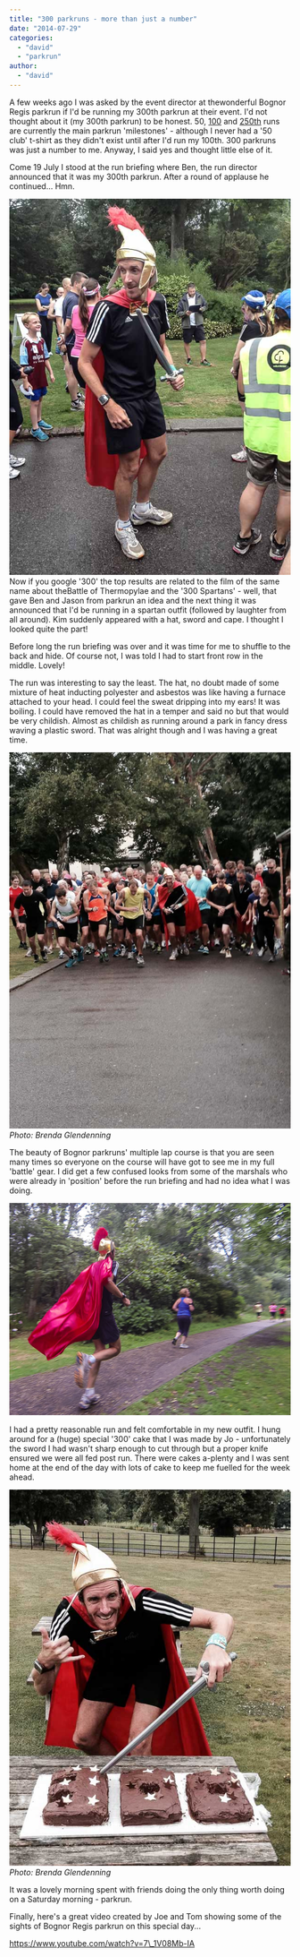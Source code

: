 ```yaml
---
title: "300 parkruns - more than just a number"
date: "2014-07-29"
categories: 
  - "david"
  - "parkrun"
author: 
  - "david"
---
```


A few weeks ago I was asked by the event director at thewonderful Bognor Regis parkrun if I'd be running my 300th parkrun at their event. I'd not thought about it (my 300th parkrun) to be honest. 50, [100](/2009/10/my-100th-parkrun/ "My 100th parkrun") and [250th](/2013/02/250-parkruns/ "250 parkruns") runs are currently the main parkrun 'milestones' - although I never had a '50 club' t-shirt as they didn't exist until after I'd run my 100th. 300 parkruns was just a number to me. Anyway, I said yes and thought little else of it.

Come 19 July I stood at the run briefing where Ben, the run director announced that it was my 300th parkrun. After a round of applause he continued... Hmn.

![20140719-david](/images/2014/20140719-david.jpg)Now if you google '300' the top results are related to the film of the same name about theBattle of Thermopylae and the '300 Spartans' - well, that gave Ben and Jason from parkrun an idea and the next thing it was announced that I'd be running in a spartan outfit (followed by laughter from all around). Kim suddenly appeared with a hat, sword and cape. I thought I looked quite the part!

Before long the run briefing was over and it was time for me to shuffle to the back and hide. Of course not, I was told I had to start front row in the middle. Lovely!

The run was interesting to say the least. The hat, no doubt made of some mixture of heat inducting polyester and asbestos was like having a furnace attached to your head. I could feel the sweat dripping into my ears! It was boiling. I could have removed the hat in a temper and said no but that would be very childish. Almost as childish as running around a park in fancy dress waving a plastic sword. That was alright though and I was having a great time.

![Photo: Brenda Glendenning](/images/2014/20140719-brenda-glendenning-2.jpg) 
*Photo: Brenda Glendenning*

The beauty of Bognor parkruns' multiple lap course is that you are seen many times so everyone on the course will have got to see me in my full 'battle' gear. I did get a few confused looks from some of the marshals who were already in 'position' before the run briefing and had no idea what I was doing.

![DCIM102GOPRO](/images/2014/20140719-0202733.jpg)

I had a pretty reasonable run and felt comfortable in my new outfit. I hung around for a (huge) special '300' cake that I was made by Jo - unfortunately the sword I had wasn't sharp enough to cut through but a proper knife ensured we were all fed post run. There were cakes a-plenty and I was sent home at the end of the day with lots of cake to keep me fuelled for the week ahead.

![Photo: Brenda Glendenning](/images/2014/20140719-brenda-glendenning-1.jpg) 
*Photo: Brenda Glendenning*

It was a lovely morning spent with friends doing the only thing worth doing on a Saturday morning - parkrun.

Finally, here's a great video created by Joe and Tom showing some of the sights of Bognor Regis parkrun on this special day...

https://www.youtube.com/watch?v=7\_1V08Mb-IA
